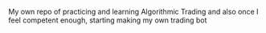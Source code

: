 My own repo of practicing and learning Algorithmic Trading and also once I feel competent enough, starting making my own trading bot

